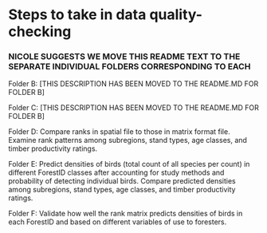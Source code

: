 # Steps to take in data quality-checking

### NICOLE SUGGESTS WE MOVE THIS README TEXT TO THE SEPARATE INDIVIDUAL FOLDERS CORRESPONDING TO EACH 

Folder B:
[THIS DESCRIPTION HAS BEEN MOVED TO THE README.MD FOR FOLDER B]

Folder C:
[THIS DESCRIPTION HAS BEEN MOVED TO THE README.MD FOR FOLDER B]

Folder D:
Compare ranks in spatial file to those in matrix format file. Examine rank patterns among subregions, stand types, age classes, and timber productivity ratings.

Folder E:
Predict densities of birds (total count of all species per count) in different ForestID classes after accounting for study methods and probability of detecting individual birds. Compare predicted densities among subregions, stand types, age classes, and timber productivity ratings.

Folder F: Validate how well the rank matrix predicts densities of birds in each ForestID and based on different variables of use to foresters.


